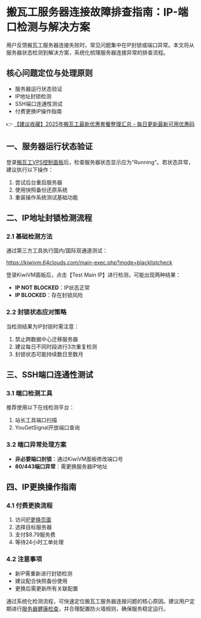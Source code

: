 # 搬瓦工服务器连接故障排查指南：IP-端口检测与解决方案

用户反馈搬瓦工服务器连接失败时，常见问题集中在IP封锁或端口异常。本文将从服务器状态检测到解决方案，系统化梳理服务器连接异常的排查流程。

## 核心问题定位与处理原则
- 服务器运行状态验证
- IP地址封锁检测
- SSH端口连通性测试
- 付费更换IP操作指南

👉 [【建议收藏】2025年搬瓦工最新优惠套餐整理汇总 - 每日更新最新可用优惠码](https://bit.ly/banwagon)

## 一、服务器运行状态验证
登录[搬瓦工VPS控制面板](https://bit.ly/banwagon)后，检查服务器状态显示应为"Running"。若状态异常，建议执行以下操作：
1. 尝试后台重启服务器
2. 使用快照备份还原系统
3. 重装操作系统测试基础功能

## 二、IP地址封锁检测流程
### 2.1 基础检测方法
通过第三方工具执行国内/国际双通道测试：
 
https://kiwivm.64clouds.com/main-exec.php?mode=blacklistcheck

登录KiwiVM面板后，点击【Test Main IP】进行检测，可能出现两种结果：
- **IP NOT BLOCKED**：IP状态正常
- **IP BLOCKED**：存在封锁风险

### 2.2 封锁状态应对策略
当检测结果为IP封锁时需注意：
1. 禁止跨数据中心迁移服务器
2. 建议每日不同时段进行3次重复检测
3. 封锁状态可能持续数日至数月

## 三、SSH端口连通性测试
### 3.1 端口检测工具
推荐使用以下在线检测平台：
1. 站长工具端口扫描
2. YouGetSignal开放端口查询

### 3.2 端口异常处理方案
- **非必要端口封锁**：通过KiwiVM面板修改端口号
- **80/443端口异常**：需更换服务器IP地址

## 四、IP更换操作指南
### 4.1 付费更换流程
1. 访问[IP更换页面](https://bit.ly/banwagon)
2. 选择目标服务器
3. 支付$8.79服务费
4. 等待24小时工单处理

### 4.2 注意事项
- 新IP需重新进行封锁检测
- 建议配合快照备份使用
- 更换后需更新所有关联配置

通过系统化检测流程，可快速定位搬瓦工服务器连接问题的核心原因。建议用户定期进行[服务器健康检查](https://bit.ly/banwagon)，并合理配置防火墙规则，确保服务稳定运行。